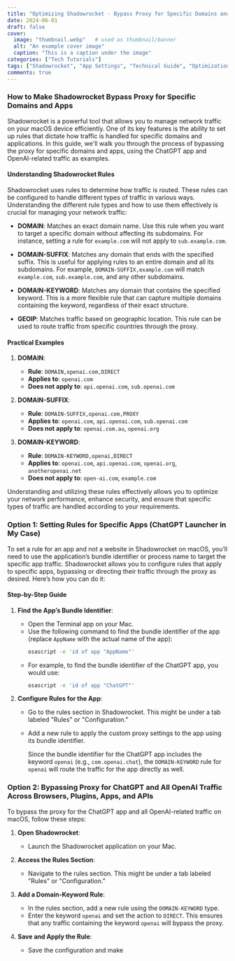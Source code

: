 ```yaml
---
title: "Optimizing Shadowrocket - Bypass Proxy for Specific Domains and Apps"
date: 2024-06-01
draft: false
cover:
  image: "thumbnail.webp"   # used as thumbnail/banner
  alt: "An example cover image"
  caption: "This is a caption under the image"
categories: ["Tech Tutorials"]
tags: ["Shadowrocket", "App Settings", "Technical Guide", "Optimization"]
comments: true
---
```

### How to Make Shadowrocket Bypass Proxy for Specific Domains and Apps

Shadowrocket is a powerful tool that allows you to manage network traffic on your macOS device efficiently. One of its key features is the ability to set up rules that dictate how traffic is handled for specific domains and applications. In this guide, we'll walk you through the process of bypassing the proxy for specific domains and apps, using the ChatGPT app and OpenAI-related traffic as examples.

#### Understanding Shadowrocket Rules

Shadowrocket uses rules to determine how traffic is routed. These rules can be configured to handle different types of traffic in various ways. Understanding the different rule types and how to use them effectively is crucial for managing your network traffic:

- **DOMAIN**: Matches an exact domain name. Use this rule when you want to target a specific domain without affecting its subdomains. For instance, setting a rule for `example.com` will not apply to `sub.example.com`.

- **DOMAIN-SUFFIX**: Matches any domain that ends with the specified suffix. This is useful for applying rules to an entire domain and all its subdomains. For example, `DOMAIN-SUFFIX,example.com` will match `example.com`, `sub.example.com`, and any other subdomains.

- **DOMAIN-KEYWORD**: Matches any domain that contains the specified keyword. This is a more flexible rule that can capture multiple domains containing the keyword, regardless of their exact structure.

- **GEOIP**: Matches traffic based on geographic location. This rule can be used to route traffic from specific countries through the proxy.

#### Practical Examples

1. **DOMAIN**:
   - **Rule**: `DOMAIN,openai.com,DIRECT`
   - **Applies to**: `openai.com`
   - **Does not apply to**: `api.openai.com`, `sub.openai.com`

2. **DOMAIN-SUFFIX**:
   - **Rule**: `DOMAIN-SUFFIX,openai.com,PROXY`
   - **Applies to**: `openai.com`, `api.openai.com`, `sub.openai.com`
   - **Does not apply to**: `openai.com.au`, `openai.org`

3. **DOMAIN-KEYWORD**:
   - **Rule**: `DOMAIN-KEYWORD,openai,DIRECT`
   - **Applies to**: `openai.com`, `api.openai.com`, `openai.org`, `anotheropenai.net`
   - **Does not apply to**: `open-ai.com`, `example.com`

Understanding and utilizing these rules effectively allows you to optimize your network performance, enhance security, and ensure that specific types of traffic are handled according to your requirements.

### Option 1: Setting Rules for Specific Apps (ChatGPT Launcher in My Case)

To set a rule for an app and not a website in Shadowrocket on macOS, you’ll need to use the application’s bundle identifier or process name to target the specific app traffic. Shadowrocket allows you to configure rules that apply to specific apps, bypassing or directing their traffic through the proxy as desired. Here’s how you can do it:

#### Step-by-Step Guide

1. **Find the App’s Bundle Identifier**:
   - Open the Terminal app on your Mac.
   - Use the following command to find the bundle identifier of the app (replace `AppName` with the actual name of the app):
     ```sh
     osascript -e 'id of app "AppName"'
     ```
   - For example, to find the bundle identifier of the ChatGPT app, you would use:
     ```sh
     osascript -e 'id of app "ChatGPT"'
     ```

2. **Configure Rules for the App**:
   - Go to the rules section in Shadowrocket. This might be under a tab labeled "Rules" or "Configuration."
   - Add a new rule to apply the custom proxy settings to the app using its bundle identifier.

     Since the bundle identifier for the ChatGPT app includes the keyword `openai` (e.g., `com.openai.chat`), the `DOMAIN-KEYWORD` rule for `openai` will route the traffic for the app directly as well.

### Option 2: Bypassing Proxy for ChatGPT and All OpenAI Traffic Across Browsers, Plugins, Apps, and APIs

To bypass the proxy for the ChatGPT app and all OpenAI-related traffic on macOS, follow these steps:

1. **Open Shadowrocket**:
   - Launch the Shadowrocket application on your Mac.

2. **Access the Rules Section**:
   - Navigate to the rules section. This might be under a tab labeled "Rules" or "Configuration."

3. **Add a Domain-Keyword Rule**:
   - In the rules section, add a new rule using the `DOMAIN-KEYWORD` type.
   - Enter the keyword `openai` and set the action to `DIRECT`. This ensures that any traffic containing the keyword `openai` will bypass the proxy.

4. **Save and Apply the Rule**:
   - Save the configuration and make